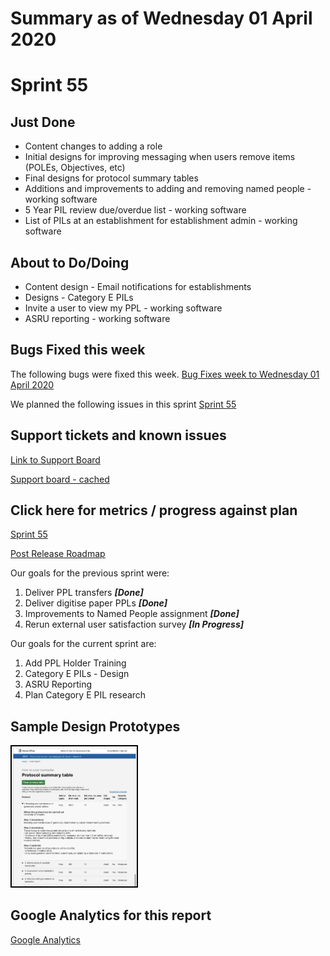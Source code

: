 # Summary as of Wednesday 01 April 2020 

# Sprint 55

## Just Done
* Content changes to adding a role
* Initial designs for improving messaging when users remove items (POLEs, Objectives, etc)
* Final designs for protocol summary tables
* Additions and improvements to adding and removing named people - working software
* 5 Year PIL review due/overdue list - working software
* List of PILs at an establishment for establishment admin - working software

## About to Do/Doing
* Content design - Email notifications for establishments
* Designs - Category E PILs
* Invite a user to view my PPL - working software
* ASRU reporting - working software

## Bugs Fixed this week
The following bugs were fixed this week.
[Bug Fixes week to Wednesday 01 April 2020](graphs/bugs01042020.png)

We planned the following issues in this sprint 
[Sprint 55](graphs/sprint01042020.png)

## Support tickets and known issues
[Link to Support Board](https://collaboration.homeoffice.gov.uk/jira/secure/RapidBoard.jspa?rapidView=1717&selectedIssue=ASSB-253)

[Support board - cached](graphs/supportBoard01042020.png)

## Click here for metrics / progress against plan
[Sprint 55](graphs/progress01042020.png)

[Post Release Roadmap](graphs/roadmap01042020.png)

Our goals for the previous sprint were:
1. Deliver PPL transfers ***[Done]***
2. Deliver digitise paper PPLs ***[Done]***
3. Improvements to Named People assignment ***[Done]***
4. Rerun external user satisfaction survey ***[In Progress]***


Our goals for the current sprint are:
1. Add PPL Holder Training 
2. Category E PILs - Design 
3. ASRU Reporting 
4. Plan Category E PIL research

## Sample Design Prototypes
<a href="graphs/proto1_01042020.png"><img src="graphs/proto1_01042020.png" alt="HTML5 Icon" width="200" style="border:2px solid black"></a>
<br>


## Google Analytics for this report
[Google Analytics](graphs/GA01042020.png)


